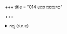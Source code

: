 +++
title = "014 ಅವರ ವನವಾಸದ"

+++

<details><summary>ಗದ್ಯ (ಕ.ಗ.ಪ) </summary>

14. "ಪಾಂಡವರ ವನವಾಸದ ದಿವಸಗಳು ನಮಗೆ ಸುಖಸಂತೋಷದ ಕಾಲ. ಅವರ ಅವಧಿ ಮುಗಿದ ಬಳಿಕ ಆ ಸಾಧುಗಳ ಪರಿಯನ್ನು ನೋಡು. ನಿಮಗೆ ದುರ್ಯೋಧನನ ಸಾಮ್ರಾಜ್ಯವನ್ನು ನಿರೀಕ್ಷಿಸುವ ಆಸೆಯಿದ್ದರೆ ಪಾಂಡವರನ್ನು ಮರೆತುಬಿಡುವುದು ಲೇಸು.  ಕರ್ಣ ನೀನೂ ಹೇಳು." ಎಂದನು.
</details>
